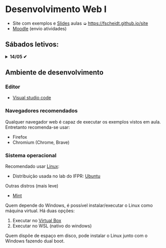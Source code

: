 # Desenvolvimento Web I
- Site com exemplos e [Slides](https://fscheidt.github.io/site/#slides) aulas ➭ https://fscheidt.github.io/site
- [Moodle](https://ava.ifpr.edu.br/course/view.php?id=8670) (envio atividades)

## Sábados letivos:
<details>
<summary><b>14/05 ✔</b></summary>
Atividades assíncronas: 
<ul>
<li>lista de exercícios slide 2, sobre listas ordenadas, sublistas
<li>ver pasta /aulas/aula02
<li>enviar para: felippe.scheidt@ifpr.edu.br
<li>entrega: 24/05
</details>

## Ambiente de desenvolvimento

### Editor
- [Visual studio code](https://code.visualstudio.com/)

### Navegadores recomendados
Qualquer navegador web é capaz de executar os exemplos vistos em aula. Entretanto recomenda-se usar:
- Firefox
- Chromium (Chrome, Brave)

### Sistema operacional
Recomendado usar [Linux](https://pt.wikipedia.org/wiki/Linux):
- Distribuição usada no lab do IFPR: [Ubuntu](https://ubuntu.com/download/desktop)

Outras distros (mais leve)
- [Mint](https://linuxmint.com/)

Quem depende do Windows, é possível instalar/executar o Linux como máquina virtual. Há duas opções:
1. Executar no [Virtual Box](https://www.virtualbox.org/)
1. Executar no WSL (nativo do windows)

Quem dispõe de espaço em disco, pode instalar o Linux junto com o Windows fazendo dual boot.
